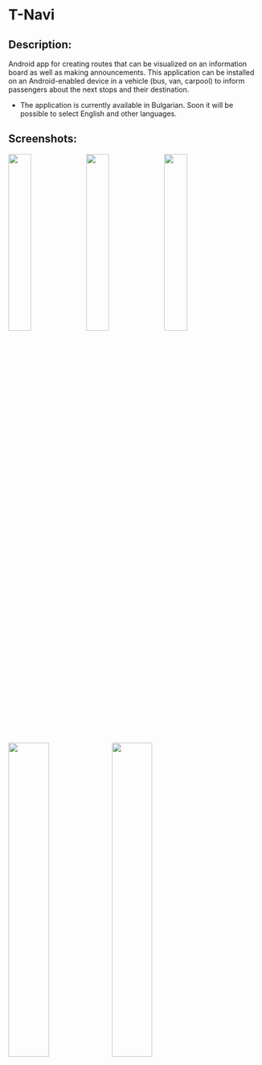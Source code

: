 # T-Navi
## Description:
Android app for creating routes that can be visualized on an information board as well as making announcements. This application can be installed on an Android-enabled device in a vehicle (bus, van, carpool) to inform passengers about the next stops and their destination. 

- Тhe application is currently available in Bulgarian. Soon it will be possible to select English and other languages.

## Screenshots:

<img src="https://user-images.githubusercontent.com/55084258/203598870-da1fc332-800a-4ebb-8d9b-08b5712314bd.jpg" width="30%">
<img src="https://user-images.githubusercontent.com/55084258/203598911-f6ad8ab1-f642-414d-bb1a-066ffdb5271f.jpg" width="30%">
<img src="https://user-images.githubusercontent.com/55084258/203598921-f8fdb600-d9d4-4e65-b712-18e4abf4b1b7.jpg" width="30%">
<img src="https://user-images.githubusercontent.com/55084258/203598935-663e37cb-7a2e-40a9-bfe6-6f2a2701e361.jpg" width="40%">
<img src="https://user-images.githubusercontent.com/55084258/203598956-adac1540-c53a-4f27-aafb-0d29216b7e69.jpg" width="40%">
